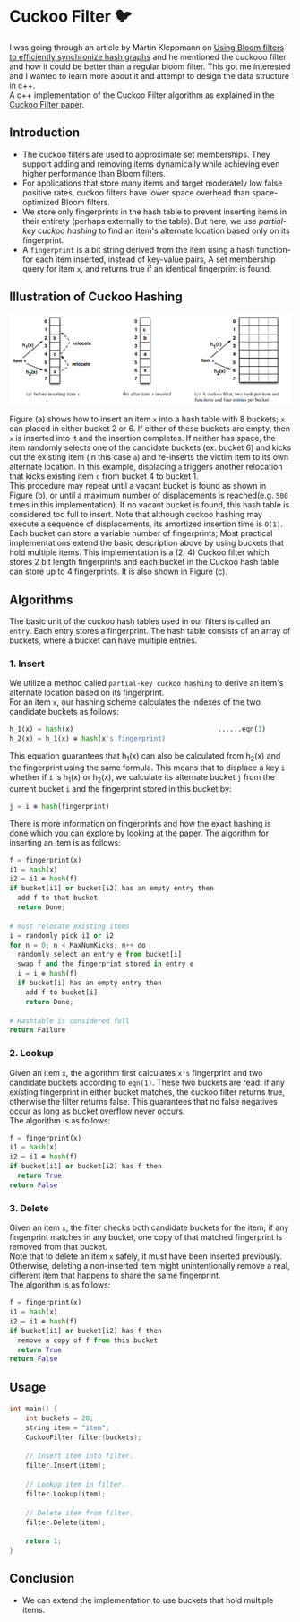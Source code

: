 # Cuckoo Filter 🐦
I was going through an article by Martin Kleppmann on [Using Bloom filters to efficiently synchronize hash graphs](https://martin.kleppmann.com/2020/12/02/bloom-filter-hash-graph-sync.html) and he mentioned the cuckooo filter and how it could be better than a regular bloom filter. This got me interested and I wanted to learn more about it and attempt to design the data structure in c++. </br>
A c++ implementation of the Cuckoo Filter algorithm as explained in the [Cuckoo Filter paper](https://www.cs.cmu.edu/~dga/papers/cuckoo-conext2014.pdf).

## Introduction
- The cuckoo filters are used to approximate set memberships. They support adding and removing items dynamically while achieving even higher performance than Bloom filters.
- For applications that store many items and target moderately low false positive rates, cuckoo filters have lower space overhead than space-optimized Bloom filters.
- We store only fingerprints in the hash table to prevent inserting items in their entirety (perhaps externally to the table). But here, we use <i>partial-key cuckoo hashing</i> to find an item's alternate location based only on its fingerprint.
- A `fingerprint` is a bit string derived from the item using a hash function- for each item inserted, instead of key-value pairs, A set membership query for item `x`, and returns true if an identical fingerprint is found.

## Illustration of Cuckoo Hashing 
![img](https://github.com/WinstonMoh/CuckooFilter/blob/main/cuckoo.png) </br>

Figure (a) shows how to insert an item `x` into a hash table with 8 buckets; `x` can placed in either bucket 2 or 6. If either of these buckets are empty, then `x` is inserted into it and the insertion completes. If neither has space, the item randomly selects one of the candidate buckets (ex. bucket 6) and kicks out the existing item (in this case `a`) and re-inserts the victim item to its own alternate location. In this example, displacing `a` triggers another relocation that kicks existing item `c` from bucket 4 to bucket 1. </br>
This procedure may repeat until a vacant bucket is found as shown in Figure (b), or until a maximum number of displacements is reached(e.g. `500` times in this implementation). If no vacant bucket is found, this hash table is considered too full to insert. Note that although cuckoo hashing may execute a sequence of displacements, its amortized insertion time is `O(1)`. </br>
Each bucket can store a variable number of fingerprints; Most practical implementations extend the basic description above by using buckets that hold multiple items. This implementation is a (2, 4) Cuckoo filter which stores 2 bit length fingerprints and each bucket in the Cuckoo hash table can store up to 4 fingerprints. It is also shown in Figure (c).

## Algorithms
The basic unit of the cuckoo hash tables used in our filters is called an `entry`. Each entry stores a fingerprint. The hash table consists of an array of buckets, where a bucket can have multiple entries.
### 1. Insert
We utilize a method called `partial-key cuckoo hashing` to derive an item's alternate location based on its fingerprint. </br>
For an item `x`, our hashing scheme calculates the indexes of the two candidate buckets as follows:
```python
h_1(x) = hash(x)                                    ......eqn(1)
h_2(x) = h_1(x) ⊕ hash(x's fingerprint)
```
This equation guarantees that h<sub>1</sub>(x) can also be calculated from h<sub>2</sub>(x) and the fingerprint using the same formula. This means that to displace a key `i` whether if `i` is h<sub>1</sub>(x) or h<sub>2</sub>(x), we calculate its alternate bucket `j` from the current bucket `i` and the fingerprint stored in this bucket by:
```python
j = i ⊕ hash(fingerprint)
```
There is more information on fingerprints and how the exact hashing is done which you can explore by looking at the paper. The algorithm for inserting an item is as follows:
```python
f = fingerprint(x) 
i1 = hash(x) 
i2 = i1 ⊕ hash(f) 
if bucket[i1] or bucket[i2] has an empty entry then 
  add f to that bucket
  return Done;

# must relocate existing items
i = randomly pick i1 or i2
for n = 0; n < MaxNumKicks; n++ do 
  randomly select an entry e from bucket[i]
  swap f and the fingerprint stored in entry e
  i = i ⊕ hash(f)
  if bucket[i] has an empty entry then 
    add f to bucket[i]
    return Done;

# Hashtable is considered full
return Failure
```

### 2. Lookup
Given an item `x`, the algorithm first calculates `x's` fingerprint and two candidate buckets according to `eqn(1)`.  These two buckets are read: if any existing fingerprint in either bucket matches, the cuckoo filter returns true, otherwise the filter returns false. This guarantees that no false negatives occur as long as bucket overflow never occurs. </br>
The algorithm is as follows:
``` python
f = fingerprint(x)
i1 = hash(x)
i2 = i1 ⊕ hash(f)
if bucket[i1] or bucket[i2] has f then 
  return True
return False
```

### 3. Delete
Given an item `x`, the filter checks both candidate buckets for the item; if any fingerprint matches in any bucket, one copy of that matched fingerprint is removed from that bucket. </br>
Note that to delete an item `x` safely, it must have been inserted previously. Otherwise, deleting a non-inserted item might unintentionally remove a real, different item that happens to share the same fingerprint. </br>
The algorithm is as follows:
```python
f = fingerprint(x)
i1 = hash(x)
i2 = i1 ⊕ hash(f)
if bucket[i1] or bucket[i2] has f then 
  remove a copy of f from this bucket
  return True
return False
```

## Usage
```c++
int main() {
    int buckets = 20;
    string item = "item";
    CuckooFilter filter(buckets);

    // Insert item into filter.
    filter.Insert(item);

    // Lookup item in filter.
    filter.Lookup(item);

    // Delete item from filter.
    filter.Delete(item);

    return 1;
}
```

## Conclusion
- We can extend the implementation to use buckets that hold multiple items.
